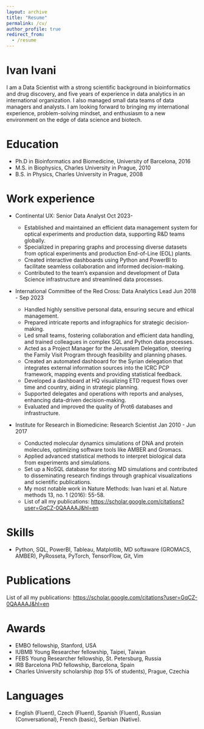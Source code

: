 ```yaml
---
layout: archive
title: "Resume"
permalink: /cv/
author_profile: true
redirect_from:
  - /resume
---
```


Ivan Ivani
======

I am a Data Scientist with a strong scientific background in bioinformatics and drug discovery, and five years of experience in data analytics in an international organization. I also managed small data teams of data managers and analysts. I am looking forward to bringing my international experience, problem-solving mindset, and enthusiasm to a new environment on the edge of data science and biotech.

Education
======
* Ph.D in Bioinformatics and Biomedicine, University of Barcelona, 2016
* M.S. in Biophysics, Charles University in Prague, 2010
* B.S. in Physics, Charles University in Prague, 2008

Work experience
======
* Continental UX: Senior Data Analyst
  Oct 2023-
  * Established and maintained an efficient data management system for optical experiments and production data, supporting R&D teams globally.
  * Specialized in preparing graphs and processing diverse datasets from optical experiments and production End-of-Line (EOL) plants.
  * Created interactive dashboards using Python and PowerBI to facilitate seamless collaboration and informed decision-making.
  * Contributed to the team’s expansion and development of Data Science infrastructure and streamlined data processes.

* International Committee of the Red Cross: Data Analytics Lead
  Jun 2018 - Sep 2023
  * Handled highly sensitive personal data, ensuring secure and ethical management.
  * Prepared intricate reports and infographics for strategic decision-making.
  * Led small teams, fostering collaboration and efficient data handling, and trained colleagues in complex SQL and Python data processes.
  * Acted as a Project Manager for the Jerusalem Delegation, steering the Family Visit Program through feasibility and planning phases.
  * Created an automated dashboard for the Syrian delegation that integrates external information sources into the ICRC PCP framework, mapping events and providing statistical feedback.
  * Developed a dashboard at HQ visualizing ETD request flows over time and country, aiding in strategic planning.
  * Supported delegates and operations with reports and analyses, enhancing data-driven decision-making.
  * Evaluated and improved the quality of Prot6 databases and infrastructure.

* Institute for Research in Biomedicine: Research Scientist
  Jan 2010 - Jun 2017
  * Conducted molecular dynamics simulations of DNA and protein molecules, optimizing software tools like AMBER and Gromacs.
  * Applied advanced statistical methods to interpret biological data from experiments and simulations.
  * Set up a NoSQL database for storing MD simulations and contributed to disseminating research findings through graphical visualizations and scientific publications.
  * My most notable work in Nature Methods: Ivan Ivani et al. Nature methods 13, no. 1 (2016): 55-58.
  * List of all my publications: https://scholar.google.com/citations?user=GqCZ-0QAAAAJ&hl=en
  
Skills
======
* Python, SQL, PowerBI, Tableau, Matplotlib, MD softaware (GROMACS, AMBER), PyRosseta, PyTorch, TensorFlow, Git, Vim

Publications
======
List of all my publications: https://scholar.google.com/citations?user=GqCZ-0QAAAAJ&hl=en

Awards
======
* EMBO fellowship, Stanford, USA
* IUBMB Young Researcher fellowship, Taipei, Taiwan
* FEBS Young Researcher fellowship, St. Petersburg, Russia
* IRB Barcelona PhD fellowship, Barcelona, Spain
* Charles University scholarship (top 5% of students), Prague, Czechia
  
Languages
======
* English (Fluent), Czech (Fluent), Spanish (Fluent), Russian (Conversational), French (basic), Serbian (Native).
